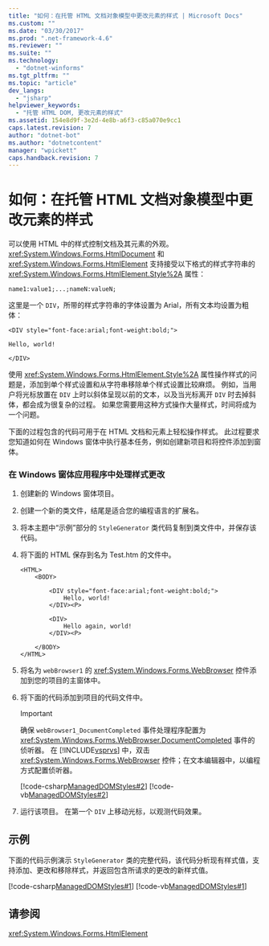 ```yaml
---
title: "如何：在托管 HTML 文档对象模型中更改元素的样式 | Microsoft Docs"
ms.custom: ""
ms.date: "03/30/2017"
ms.prod: ".net-framework-4.6"
ms.reviewer: ""
ms.suite: ""
ms.technology: 
  - "dotnet-winforms"
ms.tgt_pltfrm: ""
ms.topic: "article"
dev_langs: 
  - "jsharp"
helpviewer_keywords: 
  - "托管 HTML DOM, 更改元素的样式"
ms.assetid: 154e8d9f-3e2d-4e8b-a6f3-c85a070e9cc1
caps.latest.revision: 7
author: "dotnet-bot"
ms.author: "dotnetcontent"
manager: "wpickett"
caps.handback.revision: 7
---
```

# 如何：在托管 HTML 文档对象模型中更改元素的样式
可以使用 HTML 中的样式控制文档及其元素的外观。  <xref:System.Windows.Forms.HtmlDocument> 和 <xref:System.Windows.Forms.HtmlElement> 支持接受以下格式的样式字符串的 <xref:System.Windows.Forms.HtmlElement.Style%2A> 属性：  
  
 `name1:value1;...;nameN:valueN;`  
  
 这里是一个 `DIV`，所带的样式字符串的字体设置为 Arial，所有文本均设置为粗体：  
  
 `<DIV style="font-face:arial;font-weight:bold;">`  
  
 `Hello, world!`  
  
 `</DIV>`  
  
 使用 <xref:System.Windows.Forms.HtmlElement.Style%2A> 属性操作样式的问题是，添加到单个样式设置和从字符串移除单个样式设置比较麻烦。  例如，当用户将光标放置在 `DIV` 上时以斜体呈现以前的文本，以及当光标离开 `DIV` 时去掉斜体，都会成为很复杂的过程。  如果您需要用这种方式操作大量样式，时间将成为一个问题。  
  
 下面的过程包含的代码可用于在 HTML 文档和元素上轻松操作样式。  此过程要求您知道如何在 Windows 窗体中执行基本任务，例如创建新项目和将控件添加到窗体。  
  
### 在 Windows 窗体应用程序中处理样式更改  
  
1.  创建新的 Windows 窗体项目。  
  
2.  创建一个新的类文件，结尾是适合您的编程语言的扩展名。  
  
3.  将本主题中“示例”部分的 `StyleGenerator` 类代码复制到类文件中，并保存该代码。  
  
4.  将下面的 HTML 保存到名为 Test.htm 的文件中。  
  
    ```  
    <HTML>  
        <BODY>  
  
            <DIV style="font-face:arial;font-weight:bold;">  
                Hello, world!  
            </DIV><P>  
  
            <DIV>  
                Hello again, world!  
            </DIV><P>  
  
        </BODY>  
    </HTML>  
    ```  
  
5.  将名为 `webBrowser1` 的 <xref:System.Windows.Forms.WebBrowser> 控件添加到您的项目的主窗体中。  
  
6.  将下面的代码添加到项目的代码文件中。  
  
    > [!IMPORTANT]
    >  确保 `webBrowser1_DocumentCompleted` 事件处理程序配置为 <xref:System.Windows.Forms.WebBrowser.DocumentCompleted> 事件的侦听器。  在 [!INCLUDE[vsprvs](../../../../includes/vsprvs-md.md)] 中，双击 <xref:System.Windows.Forms.WebBrowser> 控件；在文本编辑器中，以编程方式配置侦听器。  
  
     [!code-csharp[ManagedDOMStyles#2](../../../../samples/snippets/csharp/VS_Snippets_Winforms/ManagedDOMStyles/CS/Form1.cs#2)]
     [!code-vb[ManagedDOMStyles#2](../../../../samples/snippets/visualbasic/VS_Snippets_Winforms/ManagedDOMStyles/VB/Form1.vb#2)]  
  
7.  运行该项目。  在第一个 `DIV` 上移动光标，以观测代码效果。  
  
## 示例  
 下面的代码示例演示 `StyleGenerator` 类的完整代码，该代码分析现有样式值，支持添加、更改和移除样式，并返回包含所请求的更改的新样式值。  
  
 [!code-csharp[ManagedDOMStyles#1](../../../../samples/snippets/csharp/VS_Snippets_Winforms/ManagedDOMStyles/CS/StyleGenerator.cs#1)]
 [!code-vb[ManagedDOMStyles#1](../../../../samples/snippets/visualbasic/VS_Snippets_Winforms/ManagedDOMStyles/VB/StyleGenerator.vb#1)]  
  
## 请参阅  
 <xref:System.Windows.Forms.HtmlElement>